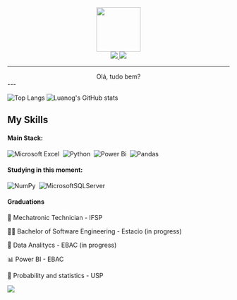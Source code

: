 <div id="header" align="center">
  <img src="https://media.giphy.com/media/M9gbBd9nbDrOTu1Mqx/giphy.gif" width="100"/>
</div>

<div id="badges" align="center">
  <a href="https://www.linkedin.com/in/luan-nogueira-data/">
    <img src="https://img.shields.io/badge/linkedin-%230A66C2.svg?&style=for-the-badge&logo=linkedin&logoColor=white" />
  </a>
  <a href="https://luanog.github.io/Portfolio/" align="center">
    <img src="https://img.shields.io/badge/github%20pages-121013?style=for-the-badge&logo=github&logoColor=white"/>
  </a>
</div>

--- 
<center>Olá, tudo bem?</center> 
---

![Top Langs](https://github-readme-stats.vercel.app/api/top-langs/?username=Luanog&layout=compact&theme=transparent)
![Luanog's GitHub stats](https://github-readme-stats.vercel.app/api?username=Luanog&show_icons=true&theme=transparent)



## My Skills

#### Main Stack:

![Microsoft Excel](https://img.shields.io/badge/Microsoft_Excel-217346?style=for-the-badge&logo=microsoft-excel&logoColor=white)&nbsp;
![Python](https://img.shields.io/badge/Python-14354C?style=for-the-badge&logo=python&logoColor=white)&nbsp;
![Power Bi](https://img.shields.io/badge/power_bi-F2C811?style=for-the-badge&logo=powerbi&logoColor=black)&nbsp;
![Pandas](https://img.shields.io/badge/pandas-%23150458.svg?style=for-the-badge&logo=pandas&logoColor=white)&nbsp;

#### Studying in this moment:


![NumPy](https://img.shields.io/badge/numpy-%23013243.svg?style=for-the-badge&logo=numpy&logoColor=white)&nbsp;
![MicrosoftSQLServer](https://img.shields.io/badge/Microsoft%20SQL%20Server-CC2927?style=for-the-badge&logo=microsoft%20sql%20server&logoColor=white)&nbsp;


#### Graduations

🤖 Mechatronic Technician - IFSP

🧑‍💻 Bachelor of Software Engineering - Estacio (in progress)

🎲 Data Analitycs - EBAC (in progress)

📊 Power BI - EBAC

🔢 Probability and statistics - USP

<code><a href="https://www.linkedin.com/in/luan-nogueira-b6048a22b/" target="_blank"><img src="https://img.shields.io/badge/-LinkedIn-%230077B5?style=for-the-badge&logo=linkedin&logoColor=white" target="_blank"></a>  </code>



